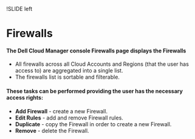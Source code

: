 !SLIDE left
# Firewalls
<p></p>

#### **The Dell Cloud Manager console Firewalls page displays the Firewalls**

<p></p>

* All firewalls across all Cloud Accounts and Regions (that the user has access to) are aggregated into a single list.
* The firewalls list is sortable and filterable.

<p></p>

#### **These tasks can be performed providing the user has the necessary access rights:**

<p></p>

* **Add Firewall** - create a new Firewall.
* **Edit Rules** - add and remove Firewall rules.
* **Duplicate** - copy the Firewall in order to create a new Firewall.
* **Remove** - delete the Firewall.

<p></p>
